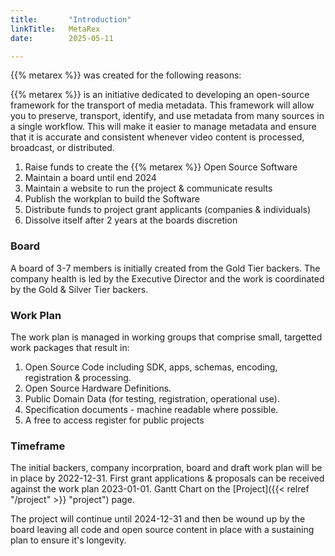```yaml
---
title:       "Introduction" 
linkTitle:   MetaRex
date:        2025-05-11

---
```

{{% metarex %}} was created for the following reasons:


{{% metarex %}} is an initiative dedicated to developing an open-source framework for the transport of media metadata. This framework will allow you to preserve, transport, identify, and use metadata from many sources in a single workflow. This will make it easier to manage metadata and ensure that it is accurate and consistent whenever video content is processed, broadcast, or distributed.

1. Raise funds to create the {{% metarex %}} Open Source Software
2. Maintain a board until end 2024
3. Maintain a website to run the project & communicate results
4. Publish the workplan to build the Software
5. Distribute funds to project grant applicants (companies & individuals)
6. Dissolve itself after 2 years at the boards discretion

### Board

A board of 3-7 members is initially created from the Gold Tier backers. The
company health is led by the Executive Director and the work is coordinated
by the Gold & Silver Tier backers.

### Work Plan

The work plan is managed in working groups that comprise small, targetted work
packages that result in:

1. Open Source Code including SDK, apps, schemas, encoding, registration & processing.
1. Open Source Hardware Definitions.
1. Public Domain Data (for testing, registration, operational use).
1. Specification documents - machine readable where possible.
1. A free to access register for public projects

### Timeframe

The initial backers, company incorpration, board and draft work plan will be in
place by 2022-12-31. First grant applications & proposals can be received
against the work plan 2023-01-01. Gantt Chart on the
[Project]({{< relref "/project" >}} "project")
page.

The project will continue until 2024-12-31 and then be wound up by the board
leaving all code and open source content in place with a sustaining plan to
ensure it's longevity.
